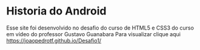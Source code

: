 # Historia do Android
Esse site foi desenvolvido no desafio do curso de HTML5 e CSS3 do curso em vídeo do professor Gustavo Guanabara
Para visualizar clique aqui https://joaopedrotf.github.io/Desafio1/
